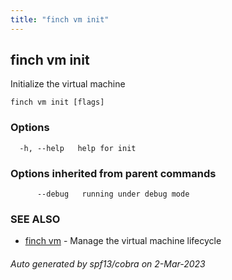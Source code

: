 ```yaml
---
title: "finch vm init"
---
```

## finch vm init

Initialize the virtual machine

```
finch vm init [flags]
```

### Options

```
  -h, --help   help for init
```

### Options inherited from parent commands

```
      --debug   running under debug mode
```

### SEE ALSO

* [finch vm](../finch_vm/)	 - Manage the virtual machine lifecycle

###### Auto generated by spf13/cobra on 2-Mar-2023
